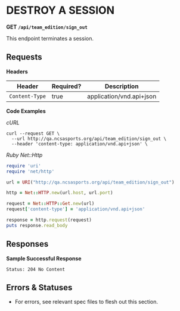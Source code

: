 # DESTROY A SESSION

**GET `/api/team_edition/sign_out`**

This endpoint terminates a session.

## Requests

**Headers**

| Header          | Required? | Description                |
|-----------------|-----------|----------------------------|
| `Content-Type`  | true      | application/vnd.api+json   |

**Code Examples**

_cURL_

```shell
curl --request GET \
  --url http://qa.ncsasports.org/api/team_edition/sign_out \
  --header 'content-type: application/vnd.api+json' \
```

_Ruby Net::Http_

```ruby
require 'uri'
require 'net/http'

url = URI("http://qa.ncsasports.org/api/team_edition/sign_out")

http = Net::HTTP.new(url.host, url.port)

request = Net::HTTP::Get.new(url)
request['content-type'] = 'application/vnd.api+json'

response = http.request(request)
puts response.read_body
```


## Responses

**Sample Successful Response**

`Status: 204 No Content`



## Errors & Statuses

* For errors, see relevant spec files to flesh out this section.

